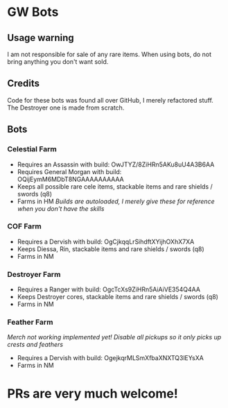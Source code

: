# GW Bots

## Usage warning
I am not responsible for sale of any rare items.
When using bots, do not bring anything you don't want sold.

## Credits
Code for these bots was found all over GitHub, I merely refactored stuff.
The Destroyer one is made from scratch.

## Bots

### Celestial Farm
- Requires an Assassin with build: OwJTYZ/8ZiHRn5AKu8uU4A3B6AA
- Requires General Morgan with build: OQijEymM6MDbT8NGAAAAAAAAAA
- Keeps all possible rare cele items, stackable items  and rare shields / swords (q8)
- Farms in HM
*Builds are autoloaded, I merely give these for reference when you don't have the skills*

### COF Farm
- Requires a Dervish with build: OgCjkqqLrSihdftXYijhOXhX7XA
- Keeps Diessa, Rin, stackable items and rare shields / swords (q8)
- Farms in NM

### Destroyer Farm
- Requires a Ranger with build: OgcTcXs9ZiHRn5AiAiVE354Q4AA
- Keeps Destroyer cores, stackable items and rare shields / swords (q8)
- Farms in NM

### Feather Farm
*Merch not working implemented yet! Disable all pickups so it only picks up crests and feathers*
- Requires a Dervish with build: OgejkqrMLSmXfbaXNXTQ3lEYsXA
- Farms in NM

# PRs are very much welcome!